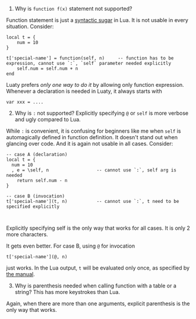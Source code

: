 

1. Why is `function f(x)` statement not supported?

Function statement is just a [syntactic sugar](https://www.lua.org/manual/5.1/manual.html#2.5.9) in Lua.
It is not usable in every situation. Consider:

```
local t = {
	num = 10
}

t['special-name'] = function(self, n)     -- function has to be expression, cannot use `:`, `self` parameter needed explicitly
	self.num = self.num + n
end

```
Luaty prefers *only one way to do it* by allowing only function expression. Whenever a declaration is needed in Luaty, it always starts with
```
var xxx = ....
```



2. Why is `:` not supported? Explicitly specifying `@` or `self` is more verbose and ugly compared to Lua.

While `:` is convenient, it is confusing for beginners like me when `self` is automagically defined in function definition. It doesn't stand out when glancing over code. 
And it is again not usable in all cases. Consider:

```
-- case A (declaration)
local t = {
  num = 10
  , e = \self, n                  -- cannot use `:`, self arg is needed
    return self.num - n
}

-- case B (invocation)
t['special-name'](t, n)           -- cannot use `:`, t need to be specified explicitly



```
Explicitly specifying self is the only way that works for all cases. It is only 2 more characters.

It gets even better. For case B, using `@` for invocation
```
t['special-name'](@, n)
```
just works. In the Lua output, `t` will be evaluated only once, as specified by [the manual](https://www.lua.org/manual/5.1/manual.html#2.5.8).



3. Why is parenthesis needed when calling function with a table or a string? This has more keystrokes than Lua.

Again, when there are more than one arguments, explicit parenthesis is the only way that works.
